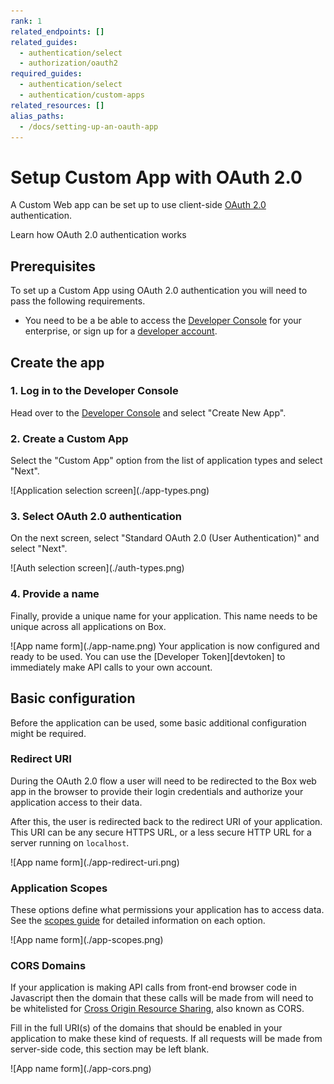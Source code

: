 ```yaml
---
rank: 1
related_endpoints: []
related_guides: 
  - authentication/select
  - authorization/oauth2
required_guides: 
  - authentication/select
  - authentication/custom-apps
related_resources: []
alias_paths:
  - /docs/setting-up-an-oauth-app
---
```


# Setup Custom App with OAuth 2.0

A Custom Web app can be set up to use client-side [OAuth 2.0][oauth2] authentication.

<CTA to='g://authentication/oauth2'>
  Learn how OAuth 2.0 authentication works
</CTA>

## Prerequisites

To set up a Custom App using OAuth 2.0 authentication you will need to pass the
following requirements.

* You need to be a be able to access the [Developer Console][devconsole] for
  your enterprise, or sign up for a [developer account][devaccount].

## Create the app

### 1. Log in to the Developer Console

Head over to the [Developer Console][devconsole] and select "Create New App".

### 2. Create a Custom App

Select the "Custom App" option from the list of application types and select
"Next".

<ImageFrame border>
  ![Application selection screen](./app-types.png)
</ImageFrame>

### 3. Select OAuth 2.0 authentication

On the next screen, select "Standard OAuth 2.0 (User Authentication)" and select
"Next".

<ImageFrame border width="400" center>
  ![Auth selection screen](./auth-types.png)
</ImageFrame>

### 4. Provide a name

Finally, provide a unique name for your application. This name needs to be
unique across all applications on Box.

<ImageFrame border width="600" center>
  ![App name form](./app-name.png)
</ImageFrame>

<Message>
  Your application is now configured and ready to be used. You can use the
  [Developer Token][devtoken] to immediately make API calls to your own account.
</Message>

## Basic configuration

Before the application can be used, some basic additional configuration might be
required.

### Redirect URI

During the OAuth 2.0 flow a user will need to be redirected to the Box web app
in the browser to provide their login credentials and authorize your application
access to their data.

After this, the user is redirected back to the redirect URI of your application.
This URI can be any secure HTTPS URL, or a less secure HTTP URL for a server
running on `localhost`.

<ImageFrame border width="600" center>
  ![App name form](./app-redirect-uri.png)
</ImageFrame>

### Application Scopes

These options define what permissions your application has to access data. See
the [scopes guide][scopes] for detailed information on each option.

<ImageFrame border width="600" center>
  ![App name form](./app-scopes.png)
</ImageFrame>

### CORS Domains

If your application is making API calls from front-end browser code in
Javascript then the domain that these calls will be made from will need to be
whitelisted for [Cross Origin Resource Sharing][cors], also known as CORS.

Fill in the full URI(s) of the domains that should be enabled in your
application to make these kind of requests. If all requests will be made from
server-side code, this section may be left blank.

<ImageFrame border>
  ![App name form](./app-cors.png)
</ImageFrame>

[devconsole]: https://app.box.com/developers/console
[devaccount]: https://account.box.com/signup/n/developer
[devtoken]: g://authentication/access-tokens/developer-tokens
[scopes]: g://api-calls/permissions-and-errors/scopes
[cors]: https://en.wikipedia.org/wiki/Cross-origin_resource_sharing
[oauth2]: g://authentication/oauth2
